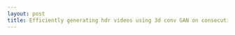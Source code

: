 ```yaml
---
layout: post
title: Efficiently generating hdr videos using 3d conv GAN on consecutive three exposure bracketed video frames.
---
```


